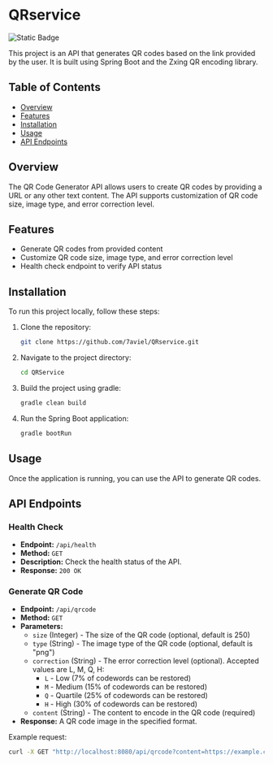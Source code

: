 # QRservice
![Static Badge](https://img.shields.io/badge/QRService-v1.0%20-%20%230080ffcc?style=flat-square)

This project is an API that generates QR codes based on the link provided by the user. It is built using Spring Boot and the Zxing QR encoding library.

## Table of Contents
- [Overview](#overview)
- [Features](#features)
- [Installation](#installation)
- [Usage](#usage)
- [API Endpoints](#api-endpoints)

## Overview

The QR Code Generator API allows users to create QR codes by providing a URL or any other text content. The API supports customization of QR code size, image type, and error correction level.

## Features

- Generate QR codes from provided content
- Customize QR code size, image type, and error correction level
- Health check endpoint to verify API status

## Installation

To run this project locally, follow these steps:

1. Clone the repository:
    ```sh
    git clone https://github.com/7aviel/QRservice.git
    ```
2. Navigate to the project directory:
    ```sh
    cd QRService
    ```
3. Build the project using gradle:
    ```sh
    gradle clean build
    ```
4. Run the Spring Boot application:
    ```sh
    gradle bootRun
    ```

## Usage

Once the application is running, you can use the API to generate QR codes.

## API Endpoints

### Health Check

- **Endpoint:** `/api/health`
- **Method:** `GET`
- **Description:** Check the health status of the API.
- **Response:** `200 OK`

### Generate QR Code

- **Endpoint:** `/api/qrcode`
- **Method:** `GET`
- **Parameters:**
  - `size` (Integer) - The size of the QR code (optional, default is 250)
  - `type` (String) - The image type of the QR code (optional, default is "png")
  - `correction` (String) - The error correction level (optional). Accepted values are L, M, Q, H:
    - `L` - Low (7% of codewords can be restored)
    - `M` - Medium (15% of codewords can be restored)
    - `Q` - Quartile (25% of codewords can be restored)
    - `H` - High (30% of codewords can be restored)
  - `content` (String) - The content to encode in the QR code (required)
- **Response:** A QR code image in the specified format.

Example request:
```sh
curl -X GET "http://localhost:8080/api/qrcode?content=https://example.com"
```

